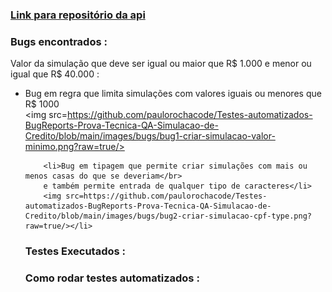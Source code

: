 <h3>
 <a href="https://github.com/paulorochacode/Prova-Tecnica-API-Rest-Java-Spring-Simulacao-de-Credito">Link para repositório da api</a>
</h3>

<h3>Bugs encontrados :</h3>
 
<a>Valor da simulação que deve ser igual ou maior que R$ 1.000 e menor ou igual que R$ 40.000 :</br>
    <ul>
        <li>Bug em regra que limita simulações com valores iguais ou menores que R$ 1000</li>
        <img src=https://github.com/paulorochacode/Testes-automatizados-BugReports-Prova-Tecnica-QA-Simulacao-de-Credito/blob/main/images/bugs/bug1-criar-simulacao-valor-minimo.png?raw=true/>
        
        
        <li>Bug em tipagem que permite criar simulações com mais ou menos casas do que se deveriam</br>
        e também permite entrada de qualquer tipo de caracteres</li>
        <img src=https://github.com/paulorochacode/Testes-automatizados-BugReports-Prova-Tecnica-QA-Simulacao-de-Credito/blob/main/images/bugs/bug2-criar-simulacao-cpf-type.png?raw=true/></li>
</a>
 

<h3>Testes Executados :</h3>

<h3>Como rodar testes automatizados :</h3>


<!--

 -->
